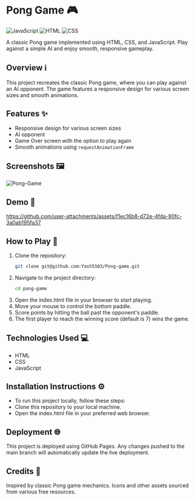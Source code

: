# Pong Game 🎮
![JavaScript](https://img.shields.io/badge/-JavaScript-yellow)
![HTML](https://img.shields.io/badge/-HTML-orange)
![CSS](https://img.shields.io/badge/-CSS-blue)

A classic Pong game implemented using HTML, CSS, and JavaScript. Play against a simple AI and enjoy smooth, responsive gameplay.

## Overview ℹ️

This project recreates the classic Pong game, where you can play against an AI opponent. The game features a responsive design for various screen sizes and smooth animations.

## Features ✨

- Responsive design for various screen sizes
- AI opponent
- Game Over screen with the option to play again
- Smooth animations using `requestAnimationFrame`

## Screenshots 🖼️
![Pong-Game](https://github.com/user-attachments/assets/acc3ef84-dac5-4ec5-bc6a-74abe290cfd3)


## Demo 🎥


https://github.com/user-attachments/assets/f1ec16b8-d72e-4fda-90fc-3a0ab195fa37



## How to Play 🚀
1. Clone the repository:
   ```bash
   git clone git@github.com:Yash5103/Pong-game.git

   
2. Navigate to the project directory:
     ```bash
     cd pong-game
3. Open the index.html file in your browser to start playing.
4. Move your mouse to control the bottom paddle.
5. Score points by hitting the ball past the opponent's paddle.
6. The first player to reach the winning score (default is 7) wins the game.

## Technologies Used 💻
- HTML
- CSS
- JavaScript

## Installation Instructions ⚙️
- To run this project locally, follow these steps:
- Clone this repository to your local machine.
- Open the index.html file in your preferred web browser.

## Deployment 🌐
This project is deployed using GitHub Pages. Any changes pushed to the main branch will automatically update the live deployment.

## Credits 🙌
Inspired by classic Pong game mechanics.
Icons and other assets sourced from various free resources.


